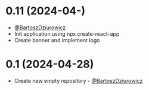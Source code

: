 0.11 (2024-04-)
===============
* [@BartoszDziurowicz](https://github.com/BartekDziurowicz/carbon-tracker-web/pull/1)
* Init application using npx create-react-app
* Create banner and implement logo

0.1 (2024-04-28)
===============
* Create new empty repository - [@BartoszDziurowicz](https://github.com/BartekDziurowicz)